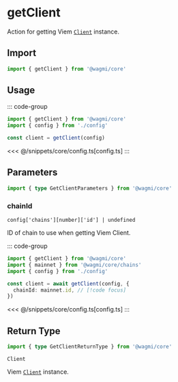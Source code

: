 # getClient

Action for getting Viem [`Client`](https://viem.sh/docs/clients/custom.html) instance.

## Import

```ts
import { getClient } from '@wagmi/core'
```

## Usage

::: code-group
```ts [index.ts]
import { getClient } from '@wagmi/core'
import { config } from './config'

const client = getClient(config)
```
<<< @/snippets/core/config.ts[config.ts]
:::

## Parameters

```ts
import { type GetClientParameters } from '@wagmi/core'
```

### chainId

`config['chains'][number]['id'] | undefined`

ID of chain to use when getting Viem Client.

::: code-group
```ts [index.ts]
import { getClient } from '@wagmi/core'
import { mainnet } from '@wagmi/core/chains'
import { config } from './config'

const client = await getClient(config, {
  chainId: mainnet.id, // [!code focus]
})
```
<<< @/snippets/core/config.ts[config.ts]
:::

## Return Type

```ts
import { type GetClientReturnType } from '@wagmi/core'
```

`Client`

Viem [`Client`](https://viem.sh/docs/clients/custom.html) instance.
